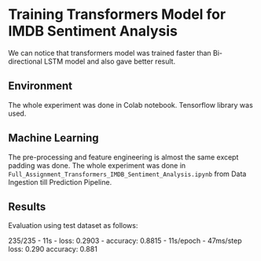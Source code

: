 # Training Transformers Model for IMDB Sentiment Analysis

We can notice that transformers model was trained faster than Bi-directional LSTM model and also gave better result.

## Environment

The whole experiment was done in Colab notebook. Tensorflow library was used.

## Machine Learning

The pre-processing and feature engineering is almost the same except padding was done. The whole experiment was done in `Full_Assignment_Transformers_IMDB_Sentiment_Analysis.ipynb` from Data Ingestion till Prediction Pipeline.

## Results
Evaluation using test dataset as follows:

235/235 - 11s - loss: 0.2903 - accuracy: 0.8815 - 11s/epoch - 47ms/step
loss: 0.290
accuracy: 0.881
